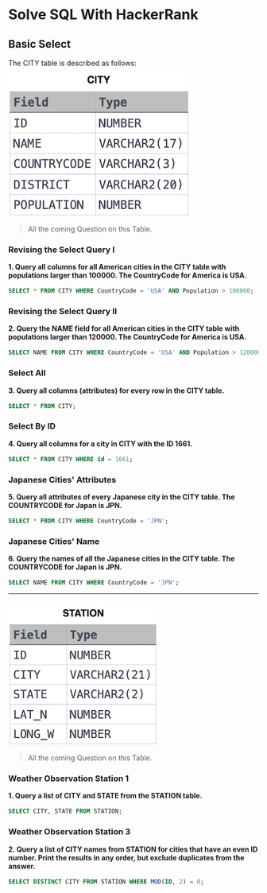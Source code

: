 # Solve SQL With HackerRank

## Basic Select 

The CITY table is described as follows:
<br>
![alt text](sql-CITY.jpg)

> All the coming Question on this Table.
### Revising the Select Query I
**1. Query all columns for all American cities in the CITY table with populations larger than 100000. The CountryCode for America is USA.**

```sql
SELECT * FROM CITY WHERE CountryCode = 'USA' AND Population > 100000;
```

### Revising the Select Query II
**2. Query the NAME field for all American cities in the CITY table with populations larger than 120000. The CountryCode for America is USA.**

```sql
SELECT NAME FROM CITY WHERE CountryCode = 'USA' AND Population > 120000;
```

### Select All
**3. Query all columns (attributes) for every row in the CITY table.**

```sql
SELECT * FROM CITY;
```

### Select By ID
**4. Query all columns for a city in CITY with the ID 1661.**

```sql
SELECT * FROM CITY WHERE id = 1661;
```

### Japanese Cities' Attributes
**5. Query all attributes of every Japanese city in the CITY table. The COUNTRYCODE for Japan is JPN.**

```sql
SELECT * FROM CITY WHERE CountryCode = 'JPN';
```

### Japanese Cities' Name
**6. Query the names of all the Japanese cities in the CITY table. The COUNTRYCODE for Japan is JPN.**

```sql 
SELECT NAME FROM CITY WHERE CountryCode = 'JPN';
```


<hr>

![alt text](SQL-Station.jpg)

> All the coming Question on this Table.
### Weather Observation Station 1
**1. Query a list of CITY and STATE from the STATION table.**

```sql 
SELECT CITY, STATE FROM STATION;
```
### Weather Observation Station 3
**2. Query a list of CITY names from STATION for cities that have an even ID number. Print the results in any order, but exclude duplicates from the answer.**

```sql
SELECT DISTINCT CITY FROM STATION WHERE MOD(ID, 2) = 0;
```